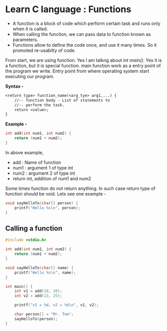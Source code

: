 # Learn C language : Functions

- A function is a block of code which perform certain task and runs only when it is called. 
- When calling the function, we can pass data to function known as parameters.
- Functions allow to define the code once, and use it many times. So it promoted re-usabilty of code.

From start, we are using function. Yes I am talkng about
*int main()*. Yes it is a function, but it is special function.
main function work as a entry point of the program we write. Entry point
from where operating system start executing our program.

**Syntax -**

``` txt
<return type> function_name(<arg_tye> arg1,...) {
    //-- function body - List of statements to
    //-- perform the task.
    return <value>;
}
```

**Example -**

``` c
int add(int num1, int num2) {
    return (num1 + num2);
}
```

In above example, 
- add : Name of function
- num1 : argument 1 of type int
- num2 : argument 2 of type int
- return int, addition of num1 and num2

Some times function do not return anything. In such case
return type of function should be void. Lets see one example -

``` c 
void sayHelloTo(char[] person) {
    printf("Hello %s\n", person);
}
```

## Calling a function

``` c 
#include <stdio.h>

int add(int num1, int num2) {
    return (num1 + num2);
}

void sayHelloTo(char[] name) {
    printf("Hello %s\n", name);
}

int main() {
    int v1 = add(10, 20);
    int v2 = add(13, 25);

    printf("v1 = %d, v2 = %d\n", v1, v2);

    char person[] = "Mr. Tom";
    sayHelloTo(person);
}
```
